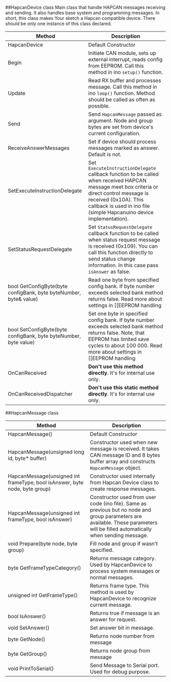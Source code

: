 ##HapcanDevice class
Main class that handle HAPCAN messages receiving and sending. It also handles base system and programming messages. In short, this class makes Your sketch a Hapcan compatible device. There should be only one instance of this class declared.

Method|Description
---|---
HapcanDevice|Default Constructor
Begin|Initiate CAN module, sets up external interrupt, reads config from EEPROM. Call this method in ino `setup()` function.
Update|Read RX buffer and processes message. Call this method in ino `loop()` function. Method should be called as often as possible.
Send|Send `HapcanMessage` passed as argument. Node and group bytes are set from device's current configuration.
ReceiveAnswerMessages|Set if device should process messages marked as answer. Default is not.
SetExecuteInstructionDelegate|Set `ExecuteInstructionDelegate` callback function to be called when received HAPCAN message meet box criteria or direct control message is received (0x10A). This callback is used in ino file (simple Hapcanuino device implementation).
SetStatusRequestDelegate|Set `StatusRequestDelegate` callback function to be called when status request message is received (0x109). You can call this function directly to send status change information. In this case pass `isAnswer` as false.
bool GetConfigByte(byte configBank, byte byteNumber, byte& value)|Read one byte from specified config bank. If byte number exceeds selected bank method returns false. Read more about settings in [[EEPROM handling|EEPROM handling]]
bool SetConfigByte(byte configBank, byte byteNumber, byte value)|Set one byte in specified config bank. If byte number exceeds selected bank method returns false. Note, that EEPROM has limited save cycles to about 100 000. Read more about settings in [[EEPROM handling|EEPROM handling]]
OnCanReceived|**Don't use this method directly**. It's for internal use only.
OnCanReceivedDispatcher|**Don't use this static method directly**. It's for internal use only.

##HapcanMessage class

Method|Description
---|---
HapcanMessage()|Default Constructor
HapcanMessage(unsigned long id, byte* buffer)|Constructor used when new message is received. It takes CAN message ID and 8 bytes buffer array and constructs `HapcanMessage` object.
HapcanMessage(unsigned int frameType, bool isAnswer, byte node, byte group)| Constructor used internally from Hapcan Device class to create response messages.
HapcanMessage(unsigned int frameType, bool isAnswer)|Constructor used from user code (ino file). Same as previous but no node and group parameters are available. These parameters will be filled automatically when sending message.
void Prepare(byte node, byte group)|Fill node and group if wasn't specified. 
byte GetFrameTypeCategory()|Returns message category. Used by HapcanDevice to process system messages or normal messages.
unsigned int GetFrameType()|Returns frame type. This method is used by HapcanDevice to recognize current message.
bool IsAnswer()|Returns true if message is an answer for request.
void SetAnswer()|Set answer bit in message.
byte GetNode()|Returns node number from message
byte GetGroup()|Returns node group from message
void PrintToSerial()|Send Message to Serial port. Used for debug purpose.